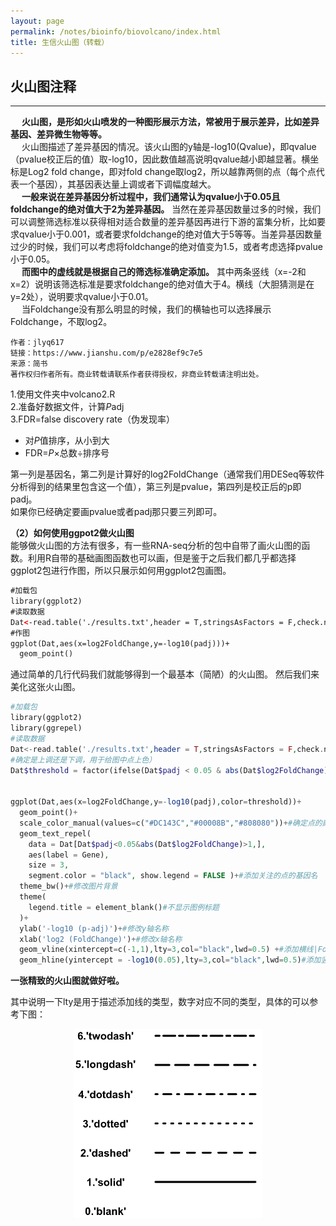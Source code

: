 ```yaml
---
layout: page
permalink: /notes/bioinfo/biovolcano/index.html
title: 生信火山图（转载）
---
```


## 火山图注释
---

&emsp; **火山图，是形如火山喷发的一种图形展示方法，常被用于展示差异，比如差异基因、差异微生物等等。**  
&emsp; 火山图描述了差异基因的情况。该火山图的y轴是-log10(Qvalue)，即qvalue（pvalue校正后的值）取-log10，因此数值越高说明qvalue越小即越显著。横坐标是Log2 fold change，即对fold change取log2，所以越靠两侧的点（每个点代表一个基因），其基因表达量上调或者下调幅度越大。  
&emsp; **一般来说在差异基因分析过程中，我们通常认为qvalue小于0.05且foldchange的绝对值大于2为差异基因。** 当然在差异基因数量过多的时候，我们可以调整筛选标准以获得相对适合数量的差异基因再进行下游的富集分析，比如要求qvalue小于0.001，或者要求foldchange的绝对值大于5等等。当差异基因数量过少的时候，我们可以考虑将foldchange的绝对值变为1.5，或者考虑选择pvalue小于0.05。<br>
&emsp; **而图中的虚线就是根据自己的筛选标准确定添加。** 其中两条竖线（x=-2和x=2）说明该筛选标准是要求foldchange的绝对值大于4。横线（大胆猜测是在y=2处），说明要求qvalue小于0.01。  
&emsp; 当Foldchange没有那么明显的时候，我们的横轴也可以选择展示Foldchange，不取log2。
```
作者：jlyq617  
链接：https://www.jianshu.com/p/e2828ef9c7e5  
来源：简书  
著作权归作者所有。商业转载请联系作者获得授权，非商业转载请注明出处。
```
1.使用文件夹中volcano2.R<br>
2.准备好数据文件，计算*P*adj<br>
3.FDR=false discovery rate（伪发现率）<br>
- 对*P*值排序，从小到大
- FDR=*P*×总数÷排序号


第一列是基因名，第二列是计算好的log2FoldChange（通常我们用DESeq等软件分析得到的结果里包含这一个值），第三列是pvalue，第四列是校正后的p即padj。  
如果你已经确定要画pvalue或者padj那只要三列即可。

**（2）如何使用ggpot2做火山图**  
能够做火山图的方法有很多，有一些RNA-seq分析的包中自带了画火山图的函数。利用R自带的基础画图函数也可以画，但是鉴于之后我们都几乎都选择ggplot2包进行作图，所以只展示如何用ggplot2包画图。
```xml
#加载包
library(ggplot2)
#读取数据
Dat<-read.table('./results.txt',header = T,stringsAsFactors = F,check.names = F,sep=' ')
#作图
ggplot(Dat,aes(x=log2FoldChange,y=-log10(padj)))+
  geom_point()

```
通过简单的几行代码我们就能够得到一个最基本（简陋）的火山图。
然后我们来美化这张火山图。

```php
#加载包
library(ggplot2)
library(ggrepel)
#读取数据
Dat<-read.table('./results.txt',header = T,stringsAsFactors = F,check.names = F,sep=' ')
#确定是上调还是下调，用于给图中点上色）
Dat$threshold = factor(ifelse(Dat$padj < 0.05 & abs(Dat$log2FoldChange) >= 1, ifelse(Dat$log2FoldChange>= 1 ,'Up','Down'),'NoSignifi'),levels=c('Up','Down','NoSignifi'))


ggplot(Dat,aes(x=log2FoldChange,y=-log10(padj),color=threshold))+
  geom_point()+
  scale_color_manual(values=c("#DC143C","#00008B","#808080"))+#确定点的颜色
  geom_text_repel(
    data = Dat[Dat$padj<0.05&abs(Dat$log2FoldChange)>1,],
    aes(label = Gene),
    size = 3,
    segment.color = "black", show.legend = FALSE )+#添加关注的点的基因名
  theme_bw()+#修改图片背景
  theme(
    legend.title = element_blank()#不显示图例标题
  )+
  ylab('-log10 (p-adj)')+#修改y轴名称
  xlab('log2 (FoldChange)')+#修改x轴名称
  geom_vline(xintercept=c(-1,1),lty=3,col="black",lwd=0.5) +#添加横线|FoldChange|>2
  geom_hline(yintercept = -log10(0.05),lty=3,col="black",lwd=0.5)#添加竖线padj<0.05

```


**一张精致的火山图就做好啦。**

其中说明一下lty是用于描述添加线的类型，数字对应不同的类型，具体的可以参考下图：
<p align="center">
<img src= "/notes/bioinfo/火山图.png" width="60%">
</p><br>
